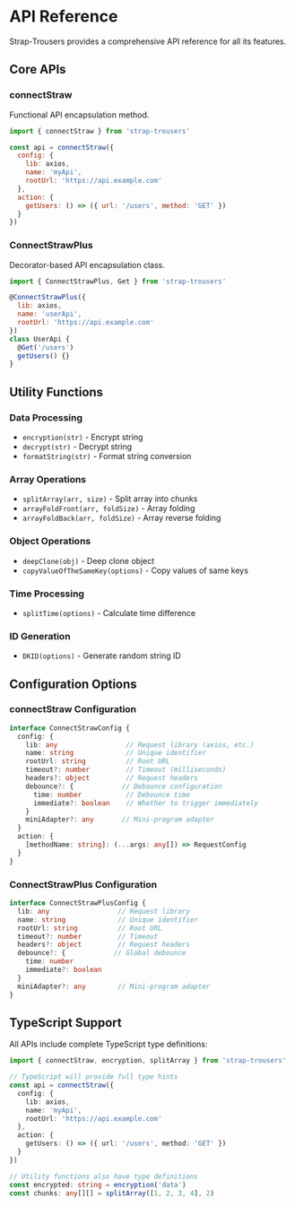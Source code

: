 # API Reference

Strap-Trousers provides a comprehensive API reference for all its features.

## Core APIs

### connectStraw

Functional API encapsulation method.

```javascript
import { connectStraw } from 'strap-trousers'

const api = connectStraw({
  config: {
    lib: axios,
    name: 'myApi',
    rootUrl: 'https://api.example.com'
  },
  action: {
    getUsers: () => ({ url: '/users', method: 'GET' })
  }
})
```

### ConnectStrawPlus

Decorator-based API encapsulation class.

```javascript
import { ConnectStrawPlus, Get } from 'strap-trousers'

@ConnectStrawPlus({
  lib: axios,
  name: 'userApi',
  rootUrl: 'https://api.example.com'
})
class UserApi {
  @Get('/users')
  getUsers() {}
}
```

## Utility Functions

### Data Processing
- `encryption(str)` - Encrypt string
- `decrypt(str)` - Decrypt string
- `formatString(str)` - Format string conversion

### Array Operations
- `splitArray(arr, size)` - Split array into chunks
- `arrayFoldFront(arr, foldSize)` - Array folding
- `arrayFoldBack(arr, foldSize)` - Array reverse folding

### Object Operations
- `deepClone(obj)` - Deep clone object
- `copyValueOfTheSameKey(options)` - Copy values of same keys

### Time Processing
- `splitTime(options)` - Calculate time difference

### ID Generation
- `DKID(options)` - Generate random string ID

## Configuration Options

### connectStraw Configuration

```typescript
interface ConnectStrawConfig {
  config: {
    lib: any                 // Request library (axios, etc.)
    name: string             // Unique identifier
    rootUrl: string          // Root URL
    timeout?: number         // Timeout (milliseconds)
    headers?: object         // Request headers
    debounce?: {            // Debounce configuration
      time: number           // Debounce time
      immediate?: boolean    // Whether to trigger immediately
    }
    miniAdapter?: any       // Mini-program adapter
  }
  action: {
    [methodName: string]: (...args: any[]) => RequestConfig
  }
}
```

### ConnectStrawPlus Configuration

```typescript
interface ConnectStrawPlusConfig {
  lib: any                 // Request library
  name: string             // Unique identifier
  rootUrl: string          // Root URL
  timeout?: number         // Timeout
  headers?: object         // Request headers
  debounce?: {            // Global debounce
    time: number
    immediate?: boolean
  }
  miniAdapter?: any        // Mini-program adapter
}
```

## TypeScript Support

All APIs include complete TypeScript type definitions:

```typescript
import { connectStraw, encryption, splitArray } from 'strap-trousers'

// TypeScript will provide full type hints
const api = connectStraw({
  config: {
    lib: axios,
    name: 'myApi',
    rootUrl: 'https://api.example.com'
  },
  action: {
    getUsers: () => ({ url: '/users', method: 'GET' })
  }
})

// Utility functions also have type definitions
const encrypted: string = encryption('data')
const chunks: any[][] = splitArray([1, 2, 3, 4], 2)
```
